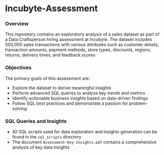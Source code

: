 # Incubyte-Assessment
### Overview
This repository contains an exploratory analysis of a sales dataset as part of a Data Craftsperson hiring assessment at Incubyte. The dataset includes 500,000 sales transactions with various attributes such as customer details, transaction amounts, payment methods, store types, discounts, regions, returns, delivery times, and feedback scores

### Objectives
The primary goals of this assessment are:

- Explore the dataset to derive meaningful insights
- Perform advanced SQL queries to analyze key trends and metrics
- Identify actionable business insights based on data-driven findings
- Follow SQL best practices and demonstrate a passion for problem-solving

### SQL Queries and Insights
- All SQL scripts used for data exploration and insights generation can be found in the `sql_scripts` directory
- The document `Assessment-Key-Insights.pdf` contains a comprehensive analysis of key data insights
